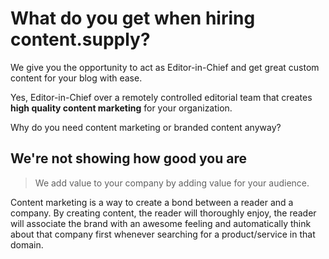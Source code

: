 # What do you get when hiring content.supply?

We give you the opportunity to act as Editor-in-Chief and get great custom content for your blog with ease.

Yes, Editor-in-Chief over a remotely controlled editorial team that creates **high quality content marketing** for your organization.


Why do you need content marketing or branded content anyway?

## We're not showing how good you are

> We add value to your company by adding value for your audience.

Content marketing is a way to create a bond between a reader and a company. By creating content, the reader will thoroughly enjoy, the reader will associate the brand with an awesome feeling and automatically think about that company first whenever searching for a product/service in that domain.

